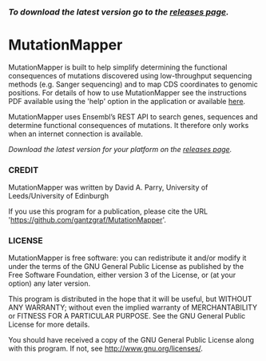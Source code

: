 ### *To download the latest version go to the [releases page](https://github.com/gantzgraf/MutationMapper/releases).*

# MutationMapper

MutationMapper is built to help simplify determining the functional consequences of mutations discovered using low-throughput sequencing methods (e.g. Sanger sequencing) and to map CDS coordinates to genomic positions. For details of how to use MutationMapper see the instructions PDF available using the 'help' option in the application or available [here](https://github.com/gantzgraf/MutationMapper/blob/master/src/com/github/mutationmapper/instructions.pdf).


MutationMapper uses Ensembl’s REST API to search genes, sequences and determine functional consequences of mutations. It therefore only works when an internet connection is available.

*Download the latest version for your platform on the [releases page](https://github.com/gantzgraf/MutationMapper/releases).*

### CREDIT

MutationMapper was written by David A. Parry, University of Leeds/University of Edinburgh

If you use this program for a publication, please cite the URL 'https://github.com/gantzgraf/MutationMapper'.

### LICENSE

MutationMapper is free software: you can redistribute it and/or modify it under the terms of the GNU General Public License as published by the Free Software Foundation, either version 3 of the License, or (at your option) any later version.

This program is distributed in the hope that it will be useful, but WITHOUT ANY WARRANTY; without even the implied warranty of MERCHANTABILITY or FITNESS FOR A PARTICULAR PURPOSE.  See the GNU General Public License for more details.

You should have received a copy of the GNU General Public License along with this program.  If not, see <http://www.gnu.org/licenses/>.
